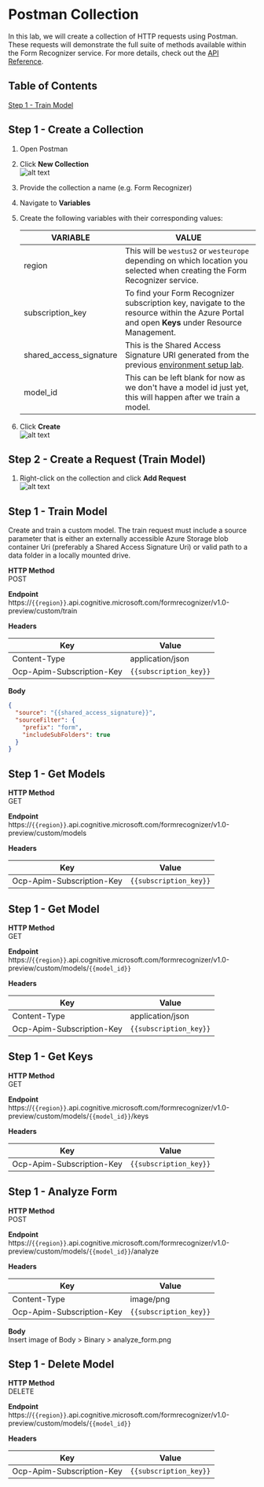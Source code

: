 # Postman Collection
In this lab, we will create a collection of HTTP requests using Postman. These requests will demonstrate the full suite of methods available within the Form Recognizer service. For more details, check out the [API Reference](https://aka.ms/form-recognizer/api).

## Table of Contents
   [Step 1 - Train Model](#step-1---train-model)  

## Step 1 - Create a Collection
1. Open Postman
2. Click **New Collection**  
   ![alt text](https://github.com/tayganr/DataOps/raw/master/resources/images/img-postman-collection-create.png "Create a Collection")
3. Provide the collection a name (e.g. Form Recognizer)
4. Navigate to **Variables**
5. Create the following variables with their corresponding values:  

   | VARIABLE | VALUE |
   | ------------- | ------------- |
   | region | This will be ```westus2``` or ```westeurope``` depending on which location you selected when creating the Form Recognizer service. |
   | subscription_key | To find your Form Recognizer subscription key, navigate to the resource within the Azure Portal and open **Keys** under Resource Management. |
   | shared_access_signature | This is the Shared Access Signature URI generated from the previous [environment setup lab](https://github.com/tayganr/DataOps/blob/master/labs/lab-environment-setup.md#step-4---generate-a-shared-access-signature). |
   | model_id | This can be left blank for now as we don't have a model id just yet, this will happen after we train a model. |


6. Click **Create**  
   ![alt text](https://github.com/tayganr/DataOps/raw/master/resources/images/img-postman-collection-variables.png "Collection Variables")

## Step 2 - Create a Request (Train Model)
1. Right-click on the collection and click **Add Request**  
   ![alt text](https://github.com/tayganr/DataOps/raw/master/resources/images/img-postman-collection-request.png "Add Request")

## Step 1 - Train Model
Create and train a custom model. The train request must include a source parameter that is either an externally accessible Azure Storage blob container Uri (preferably a Shared Access Signature Uri) or valid path to a data folder in a locally mounted drive.

**HTTP Method**  
POST

**Endpoint**  
https://```{{region}}```.api.cognitive.microsoft.com/formrecognizer/v1.0-preview/custom/train

**Headers**  

| Key | Value |
| ------------- | ------------- |
| Content-Type | application/json |
| Ocp-Apim-Subscription-Key | ```{{subscription_key}}``` |

**Body**
```json
{
  "source": "{{shared_access_signature}}",
  "sourceFilter": {
    "prefix": "form",
    "includeSubFolders": true
  }
}
```

## Step 1 - Get Models
**HTTP Method**  
GET

**Endpoint**  
https://```{{region}}```.api.cognitive.microsoft.com/formrecognizer/v1.0-preview/custom/models

**Headers**  

| Key | Value |
| ------------- | ------------- |
| Ocp-Apim-Subscription-Key | ```{{subscription_key}}``` |

## Step 1 - Get Model
**HTTP Method**  
GET

**Endpoint**  
https://```{{region}}```.api.cognitive.microsoft.com/formrecognizer/v1.0-preview/custom/models/```{{model_id}}```

**Headers**  

| Key | Value |
| ------------- | ------------- |
| Content-Type | application/json |
| Ocp-Apim-Subscription-Key | ```{{subscription_key}}``` |

## Step 1 - Get Keys
**HTTP Method**  
GET

**Endpoint**  
https://```{{region}}```.api.cognitive.microsoft.com/formrecognizer/v1.0-preview/custom/models/```{{model_id}}```/keys

**Headers**  

| Key | Value |
| ------------- | ------------- |
| Ocp-Apim-Subscription-Key | ```{{subscription_key}}``` |

## Step 1 - Analyze Form
**HTTP Method**  
POST

**Endpoint**  
https://```{{region}}```.api.cognitive.microsoft.com/formrecognizer/v1.0-preview/custom/models/```{{model_id}}```/analyze

**Headers**  

| Key | Value |
| ------------- | ------------- |
| Content-Type | image/png |
| Ocp-Apim-Subscription-Key | ```{{subscription_key}}``` |

**Body**  
Insert image of Body > Binary > analyze_form.png  

## Step 1 - Delete Model
**HTTP Method**  
DELETE

**Endpoint**  
https://```{{region}}```.api.cognitive.microsoft.com/formrecognizer/v1.0-preview/custom/models/```{{model_id}}```

**Headers**  

| Key | Value |
| ------------- | ------------- |
| Ocp-Apim-Subscription-Key | ```{{subscription_key}}``` |
